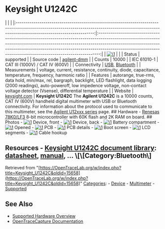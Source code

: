 # Keysight U1242C

| | | |:---------------------------------------------------------------------------------------------------------------------------------------------------------------------------------------------------:|:-------------------------------------------------------------------------------------------------------------------------------------------------------------------------------------------------------------------------------------------------------------------------------------------------------------------------:| | [![\1](../../assets/hardware/general/\2)](./File:U1242C_mugshot.png.html) | | | Status | supported | | Source code | [agilent-dmm](http://github.com/OpenTraceLab/?p=OpenTraceCapture.git;a=tree;f=src/hardware/agilent-dmm) | | Counts | 10000 | | IEC 61010-1 | CAT III (1000V) / CAT IV (600V) | | Connectivity | [USB](Device_cables.html#Agilent_U1173A "Device cables"), [Bluetooth](Device_cables.html#Agilent_U1177A "Device cables") | | Measurements | voltage, current, resistance, continuity, diode, capacitance, temperature, frequency, harmonic ratio | | Features | autorange, true-rms, data hold, min/max, rel, bargraph, backlight, LED flashlight, data logging (2000 readings), auto-poweroff, low impedence voltage, non-contact voltage detector (Vsense), differential temperature | | Website | [keysight.com](http://www.keysight.com/en/pd-2613349-pn-U1242C/handheld-digital-multimeter-4-digit-with-ip-67) | **Keysight U1242C** The **Agilent U1242C** is a 10000 counts, CAT IV (600V) handheld digital multimeter with USB or Bluetooth connectivity. For information about the protocol used to communicate to this multimeter, see the [Agilent U12xxx series](Agilent_U12xxx_series.html "Agilent U12xxx series") page. ## Hardware \- [Renesas 78K0/LF3](https://www.renesas.com/en-eu/doc/DocumentServer/011/r01uh0180ej0200_78k0lx3.pdf?key=37c12a89c080e921128ba41f753ff4f6) 8-bit microcontroller with 60K flash and 2K RAM on board. ## Photos \- 
[![\1](../../assets/hardware/general/\2)](./File:U1242C_01_front.jpeg.html)
Device, front
\- 
[![\1](../../assets/hardware/general/\2)](./File:U1242C_02_back.jpeg.html)
Device, back
\- 
[![\1](../../assets/hardware/general/\2)](./File:U1242C_03_battery.jpeg.html)
Battery compartment
\- 
[![\1](../../assets/hardware/general/\2)](./File:U1242C_04_open.jpeg.html)
Opened
\- 
[![\1](../../assets/hardware/general/\2)](./File:U1242C_05_pcb.jpeg.html)
PCB
\- 
[![\1](../../assets/hardware/general/\2)](./File:U1242C_06_pcb_details.jpeg.html)
PCB details
\- 
[![\1](../../assets/hardware/general/\2)](./File:U1242C_07_boot.jpeg.html)
Boot screen
\- 
[![\1](../../assets/hardware/general/\2)](./File:U1242C_08_lcd_segments.jpeg.html)
LCD segments
\- 
[![\1](../../assets/hardware/general/\2)](./File:U1242C_09_connected.jpeg.html)
Cable hookup
## Resources \- [Keysight U1242C document library](http://www.keysight.com/en/pd-2613349-pn-U1242C/handheld-digital-multimeter-4-digit-with-ip-67?pm=PL): [datasheet](http://literature.cdn.keysight.com/litweb/pdf/5992-0848EN.pdf), [manual](http://literature.cdn.keysight.com/litweb/pdf/U1241-90108.pdf), ... \\[\\[Category:Bluetooth\\] 
Retrieved from "[https://OpenTraceLab.org/w/index.php?title=Keysight_U1242C&oldid=15658](https://OpenTraceLab.org/w/index.php?title=Keysight_U1242C&oldid=15658)" 
[Categories](specialcategories-specialcategories.md): \- [Device](./Category:Device.html "Category:Device") \- [Multimeter](./Category:Multimeter.html "Category:Multimeter") \- [Supported](./Category:Supported.html "Category:Supported")

## See Also
- [Supported Hardware Overview](../supported-hardware.md)
- [OpenTraceCapture Documentation](../../opentracecapture/overview.md)
